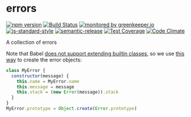 # errors

[![npm version](https://img.shields.io/npm/v/@rheactorjs/errors.svg)](https://www.npmjs.com/package/@rheactorjs/errors)
[![Build Status](https://travis-ci.org/RHeactorJS/errors.svg?branch=master)](https://travis-ci.org/RHeactorJS/errors)
[![monitored by greenkeeper.io](https://img.shields.io/badge/greenkeeper.io-monitored-brightgreen.svg)](http://greenkeeper.io/) 
[![js-standard-style](https://img.shields.io/badge/code%20style-standard-brightgreen.svg)](http://standardjs.com/)
[![semantic-release](https://img.shields.io/badge/semver-semantic%20release-e10079.svg)](https://github.com/semantic-release/semantic-release)
[![Test Coverage](https://codeclimate.com/github/RHeactorJS/errors/badges/coverage.svg)](https://codeclimate.com/github/RHeactorJS/errors/coverage)
[![Code Climate](https://codeclimate.com/github/RHeactorJS/errors/badges/gpa.svg)](https://codeclimate.com/github/RHeactorJS/errors)

A collection of errors

Note that Babel [does not support extending builtin classes](https://github.com/babel/babel/commit/3878bd812c73bdd18b1011be59515dad985940fd), so we use [this way](http://stackoverflow.com/a/35858868) to create the error objects:
  
```javascript
class MyError {
  constructor(message) {
    this.name = MyError.name
    this.message = message
    this.stack = (new Error(message)).stack
  }
}
MyError.prototype = Object.create(Error.prototype)
```
